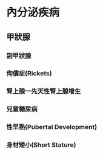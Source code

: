 # 內分泌疾病

## 甲狀腺

### 副甲狀腺

### 佝僂症(Rickets)

### 腎上腺一先天性腎上腺增生

### 兒童糖尿病

### 性早熟(Pubertal Development)

### 身材矮小(Short Stature)

